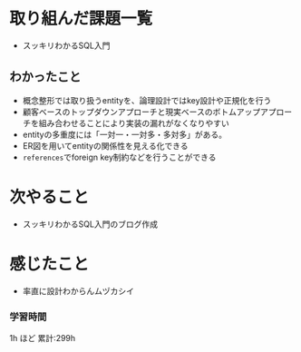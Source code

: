 # 取り組んだ課題一覧
- スッキリわかるSQL入門
## わかったこと
- 概念整形では取り扱うentityを、論理設計ではkey設計や正規化を行う
- 顧客ベースのトップダウンアプローチと現実ベースのボトムアップアプローチを組み合わせることにより実装の漏れがなくなりやすい
- entityの多重度には「一対一・一対多・多対多」がある。
- ER図を用いてentityの関係性を見える化できる
- `references`でforeign key制約などを行うことができる
# 次やること
- スッキリわかるSQL入門のブログ作成
# 感じたこと
- 率直に設計わからんムヅカシイ
### 学習時間

1h ほど
累計:299h
